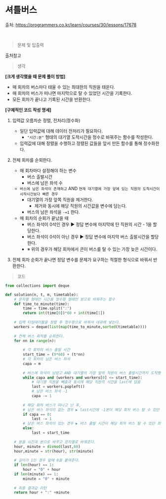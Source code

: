 # 셔틀버스

출처: https://programmers.co.kr/learn/courses/30/lessons/17678   

​    

> 문제 및 입출력

출처참고     



> 생각

**[크게 생각했을 때 문제 풀이 방법]**

* 매 회차의 버스마다 태울 수 있는 최대한의 직원을 태운다.
* 매 회차의 버스가 떠나면 마지막으로 탈 수 있었던 시간을 기록한다.
* 모든 회차가 끝나고 기록된 시간을 반환한다.    



**[구체적인 코드 작성 명세]**

1. 입력값 오름차순 정렬, 전처리(정수화)
   * 일단 입력값에 대해 데이터 전처리가 필요하다.
     * `"시간:분"` 형태의 대기열 도착시간을 정수로 바꿔주는 함수를 작성한다.
   * 입력값에 대해 정렬을 수행하고 정렬된 값들을 앞서 만든 함수를 통해 정수화한다.     



2. 전체 회차를 순회한다.
   * 매 회차마다 설정해야 하는 변수
     * 버스 출발시간
     * 버스에 남은 좌석 수 
   * `버스에 남은 좌석이 존재하고` AND `현재 대기열에 가장 앞에 있는 직원의 도착시간이 시작시간보다 빠른 경우`
     * 대기열의 가장 앞쪽 직원을 제거한다.
       * 제거와 동시에 해당 직원의 시간값을 변수에 담는다.
     * 버스의 남은 좌석을 `-=1` 한다.     
   * 매 회차의 순회가 끝났을 때
     * 버스 좌석이 0석인 경우 ▶ 정답 변수에 마지막에 탄 직원의 시간 - 1을 할당한다.
     * 버스 좌석이 0석이 아닌 경우 ▶ 정답 변수에 마지막 버스 출발시간을 할당한다. 
     * ※ 위의 경우가 해당 회차에서 콘이 버스를 탈 수 있는 가장 늦은 시간이다.



3. 전체 회차 순회가 끝나면  정답 변수를 문제가 요구하는 적절한 형식으로 바꿔서 반환한다.









> 코드

```python
from collections import deque

def solution(n, t, m, timetable):
    # 문자열 형태인 시간을 정수형 형태인 분으로 바꿔주는 함수
    def time_to_minute(time):
        time = time.split(":")
        return int(time[0])*60 + int(time[1])
    
    # 입력 타임테이블을 정렬 후 정수형으로 바꿔서 데큐에 넣는다.
    workers = deque(list(map(time_to_minute,sorted(timetable))))
    
    # 전체 버스 회차를 순회한다.
    for nn in range(n):
        
        # 각 회차의 버스 출발 시간
        start_time = (9*60) + (t*nn)
        # 각 회차의 남은 버스 좌석
        capa = m
        
		# 버스에 좌석이 남았고 AND 대기열의 가장 앞의 직원이 버스 출발시간까지 도착했을 때
        while capa and (workers and workers[0] <= start_time):
            # 대기열 직원을 빼줌과 동시에 해당 직원의 시간을 last에 담음
            last = workers.popleft()
            # 남은 버스 좌석 -1
            capa -= 1
        
        # 해당 회차 버스가 떠나고 난 후,
        # 남은 버스 좌석이 없는 경우 ▶ last시간에 -1분이 해당 회차 버스 탈 수 있던 최후 시간
        if capa == 0:
            last -= 1
        # 남은 버스 좌석이 있는 경우 ▶ 버스 출발 시간이 해당 회차 버스 탈 수 있던 최후 시간
        else:
            last = start_time
    
    # 분을 시간과 분으로 바꾸고 문자열로 바꿔준다.
    hour, minute = divmod(last,60)
    hour,minute = str(hour), str(minute)
    
    # 길이가 1인 경우 앞에 0을 붙여준다.
    if len(hour) == 1:
        hour = "0" + hour
    if len(minute) == 1:
        minute = "0" + minute
        
    # 최종 결과값 리턴
    return hour + ":" +minute
```

